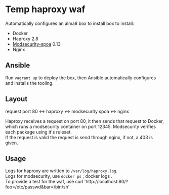 # Temp haproxy waf

Automatically configures an alma8 box to install box to install:

 * Docker
 * Haproxy 2.8
 * [Modsecurity-spoa](https://github.com/jcmoraisjr/modsecurity-spoa) 0.13
 * Nginx

## Ansible
Run `vagrant up` to deploy the box, then Ansible automatically configures and installs the tooling.

## Layout

request port 80 <-> haproxy <-> modsecurity spoa <-> nginx  

Haproxy receives a request on port 80, it then sends that request to Docker, which runs a modsecurity container on port 12345. Modsecurity verifies each package using it's ruleset.    
If the request is valid the request is send through nginx, if not, a 403 is given.

## Usage

Logs for haproxy are written to `/var/log/haproxy.log`.  
Logs for modsecurity, use `docker ps` ; docker logs <container id>.  
To provide a test for the waf, use curl 'http://localhost:80/?foo=/etc/passwd&bar=/bin/sh'

